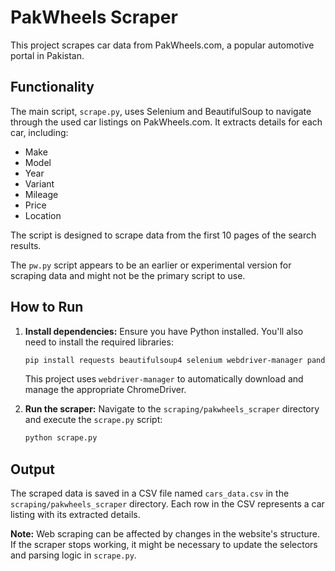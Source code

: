 # PakWheels Scraper

This project scrapes car data from PakWheels.com, a popular automotive portal in Pakistan.

## Functionality

The main script, `scrape.py`, uses Selenium and BeautifulSoup to navigate through the used car listings on PakWheels.com. It extracts details for each car, including:

- Make
- Model
- Year
- Variant
- Mileage
- Price
- Location

The script is designed to scrape data from the first 10 pages of the search results.

The `pw.py` script appears to be an earlier or experimental version for scraping data and might not be the primary script to use.

## How to Run

1.  **Install dependencies:**
    Ensure you have Python installed. You'll also need to install the required libraries:
    ```bash
    pip install requests beautifulsoup4 selenium webdriver-manager pandas
    ```
    This project uses `webdriver-manager` to automatically download and manage the appropriate ChromeDriver.

2.  **Run the scraper:**
    Navigate to the `scraping/pakwheels_scraper` directory and execute the `scrape.py` script:
    ```bash
    python scrape.py
    ```

## Output

The scraped data is saved in a CSV file named `cars_data.csv` in the `scraping/pakwheels_scraper` directory. Each row in the CSV represents a car listing with its extracted details.

**Note:** Web scraping can be affected by changes in the website's structure. If the scraper stops working, it might be necessary to update the selectors and parsing logic in `scrape.py`.
